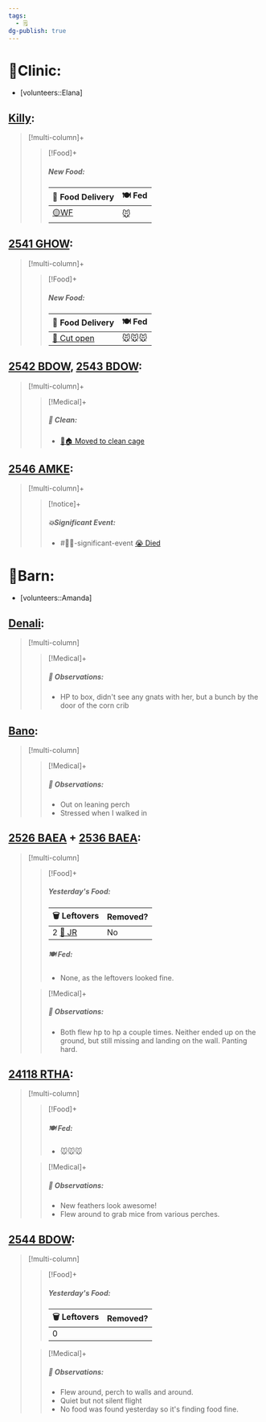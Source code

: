 ```yaml
---
tags:
  - 🗒️
dg-publish: true
---
```


# 🏥Clinic:
- [volunteers::Elana]

## [Killy](../RARE%20Birds/Ed%20Birds/Killy.md):
> [!multi-column]+
>
>> [!Food]+
>>##### New Food:
>> |🚚 Food Delivery| 🍽️ Fed|
>> |---|---|
>>|[🟡WF](Whole%20food.md)|🐭
>>

## [2541 GHOW](../RARE%20Birds/2541%20GHOW.md):
> [!multi-column]+
>
>> [!Food]+
>>##### New Food:
>> |🚚 Food Delivery| 🍽️ Fed|
>> |---|---|
>>|[🔪 Cut open](../Admin/Codes/Cut%20open.md)|🐭🐭🐭
>>

## [2542 BDOW](../RARE%20Birds/2542%20BDOW.md), [2543 BDOW](../RARE%20Birds/2543%20BDOW.md):
> [!multi-column]+
>
>> [!Medical]+
>>##### 🫧 Clean:
>> - [🧼🏠 Moved to clean cage](../Admin/Codes/Moved%20to%20clean%20cage.md)
>>

## [2546 AMKE](../RARE%20Birds/2546%20AMKE.md):
> [!multi-column]+
>
>> [!notice]+
>>##### 💥Significant Event:
>> - #🦅💥-significant-event [😭 Died](../Admin/Codes/Died.md)
>>

# 🏡Barn:
- [volunteers::Amanda]

## [Denali](../RARE%20Birds/Ed%20Birds/Denali.md):
> [!multi-column]
>
>> [!Medical]+
>> ##### 🔭 Observations:
>> - HP to box, didn't see any gnats with her, but a bunch by the door of the corn crib 

## [Bano](../RARE%20Birds/Ed%20Birds/Bano.md):
> [!multi-column]
>
>> [!Medical]+
>> ##### 🔭 Observations:
>> - Out on leaning perch
>> - Stressed when I walked in

## [2526 BAEA](../RARE%20Birds/2526%20BAEA.md) + [2536 BAEA](../RARE%20Birds/2536%20BAEA.md):
> [!multi-column]
>
>> [!Food]+
>> ##### Yesterday's Food:
>> |🗑️ Leftovers| Removed?
>> |---|---|
>>|2 [🐀 JR](../Admin/Codes/Food/Jumbo%20Rat.md)|No
>>
>> ##### 🍽️ Fed:
>> - None, as the leftovers looked fine.
>
>> [!Medical]+
>> ##### 🔭 Observations:
>> - Both flew hp to hp a couple times. Neither ended up on the ground, but still missing and landing on the wall. Panting hard.

## [24118 RTHA](../RARE%20Birds/24118%20RTHA.md):
> [!multi-column]
>
>> [!Food]+
>> ##### 🍽️ Fed:
>> - 🐭🐭🐭
>
>> [!Medical]+
>> ##### 🔭 Observations:
>> - New feathers look awesome!
>> - Flew around to grab mice from various perches.

## [2544 BDOW](../RARE%20Birds/2544%20BDOW.md):
> [!multi-column]
>
>> [!Food]+
>> ##### Yesterday's Food:
>> |🗑️ Leftovers| Removed?
>> |---|---|
>>|0|
>
>> [!Medical]+
>> ##### 🔭 Observations:
>> - Flew around, perch to walls and around.
>> - Quiet but not silent flight
>> - No food was found yesterday so it's finding food fine.

